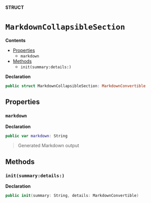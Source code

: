 **STRUCT**
# `MarkdownCollapsibleSection`

**Contents**
- [Properties](#properties)
  - `markdown`
- [Methods](#methods)
  - `init(summary:details:)`

**Declaration**
```swift
public struct MarkdownCollapsibleSection: MarkdownConvertible
```





## Properties
### `markdown`

**Declaration**
```swift
public var markdown: String
```



> Generated Markdown output

## Methods
### `init(summary:details:)`

**Declaration**
```swift
public init(summary: String, details: MarkdownConvertible)
```





